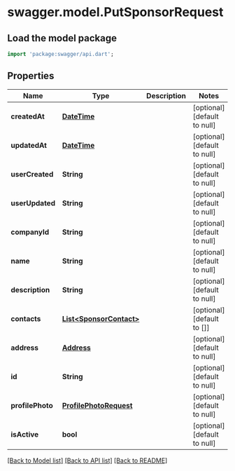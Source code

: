 # swagger.model.PutSponsorRequest

## Load the model package
```dart
import 'package:swagger/api.dart';
```

## Properties
Name | Type | Description | Notes
------------ | ------------- | ------------- | -------------
**createdAt** | [**DateTime**](DateTime.md) |  | [optional] [default to null]
**updatedAt** | [**DateTime**](DateTime.md) |  | [optional] [default to null]
**userCreated** | **String** |  | [optional] [default to null]
**userUpdated** | **String** |  | [optional] [default to null]
**companyId** | **String** |  | [optional] [default to null]
**name** | **String** |  | [optional] [default to null]
**description** | **String** |  | [optional] [default to null]
**contacts** | [**List&lt;SponsorContact&gt;**](SponsorContact.md) |  | [optional] [default to []]
**address** | [**Address**](Address.md) |  | [optional] [default to null]
**id** | **String** |  | [optional] [default to null]
**profilePhoto** | [**ProfilePhotoRequest**](ProfilePhotoRequest.md) |  | [optional] [default to null]
**isActive** | **bool** |  | [optional] [default to null]

[[Back to Model list]](../README.md#documentation-for-models) [[Back to API list]](../README.md#documentation-for-api-endpoints) [[Back to README]](../README.md)

